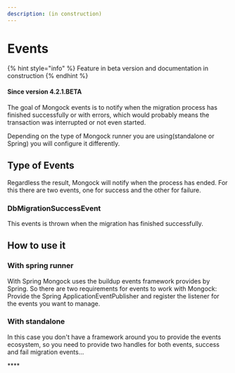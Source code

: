 ```yaml
---
description: (in construction)
---
```


# Events

{% hint style="info" %}
Feature in beta version and documentation in construction
{% endhint %}

#### **Since version 4.2.1.BETA**

The goal of Mongock events is to notify when the migration process has finished successfully or with errors, which would probably means the transaction was interrupted or not even started.  
  
Depending on the type of Mongock runner you are using\(standalone or Spring\) you will configure it differently.

## Type of Events

Regardless the result, Mongock will notify when the process has ended. For this there are two events, one for success and the other for failure.

### DbMigrationSuccessEvent

This events is thrown when the migration has finished successfully.

## How to use it

### With spring runner

With Spring Mongock uses the buildup events framework provides by Spring. So there are two requirements for events to work with Mongock: Provide the Spring ApplicationEventPublisher and register the listener for the events you want to manage.

### With standalone

In this case you don't have a framework around you to provide the events ecosystem, so you need to provide two handles for both events, success and fail migration events...



 

\*\*\*\*

